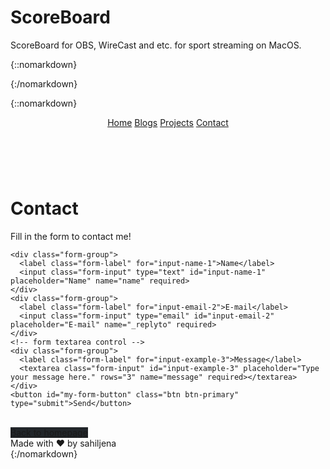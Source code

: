 # ScoreBoard
ScoreBoard for OBS, WireCast and etc. for sport streaming on MacOS.


{::nomarkdown}
<html>
  <head>
    <link rel="stylesheet" href="style1.css">
  </head>
  <body>
<!--     <h1>Contact me for ScoreBoard support.</h1> -->
<!--     <h1>Contact me for ScoreBoard support.</h1>
    <form action="https://formspree.io/f/xgernygo" method="POST">
      <input class="inputfield" type="email" name="_replyto" placeholder="Your e-mail *" required="required">
      <input class="inputfield" type="text" name="name" placeholder="Your name *" required="required"></input>
      <input class="inputfield" type="hidden" name="_subject" value="ScoreBoard support page from GitHub" />
      <textarea class="inputfield" name="message" rows="6" placeholder="Message text... *" required="required"></textarea>
      <button class="button" type="submit">Send</button>
    </form> -->
  </body>
</html>
{:/nomarkdown}


{::nomarkdown}
<html>
  <head>
    <link rel="stylesheet" href="style1.css">
  </head>
  <body>
<link rel="stylesheet" href="https://unpkg.com/spectre.css/dist/spectre.min.css">
<link rel="stylesheet" href="https://unpkg.com/spectre.css/dist/spectre-exp.min.css">
<link rel="stylesheet" href="https://unpkg.com/spectre.css/dist/spectre-icons.min.css">
<link rel="stylesheet" href="https://sahiljena.github.io/style.css">
<link href="https://fonts.googleapis.com/icon?family=Material+Icons" rel="stylesheet">
<header class="navbar">

  <section class="navbar-center">
    <!-- centered logo or brand -->
  </section>
  <section class="navbar-section">
    <a href="#" class="btn btn-link rest-link">Home</a>
    <a href="#" class="btn btn-link rest-link">Blogs</a>
    <a href="#" class="btn btn-link rest-link">Projects</a>
    <a href="#" class="btn btn-link active-link">Contact</a>
    
  </section>
</header>
<br>
<main>
  <h1>
    <span class="text-primary"> Contact</span>
  </h1>
  <p>
    Fill in the form to contact me!
  </p>
  <p id="my-form-status"></p>
  <form class="" id="my-form" action="https://formspree.io/f/mjvp" method="POST">
    
    <div class="form-group">
      <label class="form-label" for="input-name-1">Name</label>
      <input class="form-input" type="text" id="input-name-1" placeholder="Name" name="name" required>
    </div>
    <div class="form-group">
      <label class="form-label" for="input-email-2">E-mail</label>
      <input class="form-input" type="email" id="input-email-2" placeholder="E-mail" name="_replyto" required>
    </div>
    <!-- form textarea control -->
    <div class="form-group">
      <label class="form-label" for="input-example-3">Message</label>
      <textarea class="form-input" id="input-example-3" placeholder="Type your message here." rows="3" name="message" required></textarea>
    </div>
    <button id="my-form-button" class="btn btn-primary" type="submit">Send</button>
    
  </form>
  <br>
  <a style="background: #212529;" class="btn" href="">Back to homepage</a>
</main>
<footer>
  Made with ❤️ by sahiljena
</footer>
  </body>
</html>
{:/nomarkdown}
